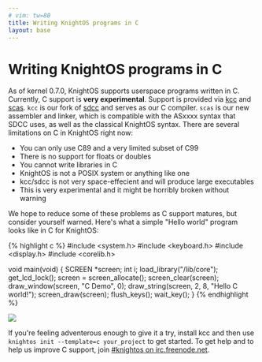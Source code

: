 ```yaml
---
# vim: tw=80
title: Writing KnightOS programs in C
layout: base
---
```


# Writing KnightOS programs in C

As of kernel 0.7.0, KnightOS supports userspace programs written in C.
Currently, C support is **very experimental**. Support is provided via
[kcc](https://github.com/KnightOS/kcc) and
[scas](https://github.com/KnightOS/scas). `kcc` is our fork of
[sdcc](http://sdcc.sourceforge.net/) and serves as our C compiler. `scas` is our
new assembler and linker, which is compatible with the ASxxxx syntax that SDCC
uses, as well as the classical KnightOS syntax. There are several limitations on
C in KnightOS right now:

* You can only use C89 and a very limited subset of C99
* There is no support for floats or doubles
* You cannot write libraries in C
* KnightOS is not a POSIX system or anything like one
* kcc/sdcc is not very space-effecient and will produce large executables
* This is very experimental and it might be horribly broken without warning

We hope to reduce some of these problems as C support matures, but consider
yourself warned. Here's what a simple "Hello world" program looks like in C for
KnightOS:

<div class="row">
<div class="col-md-6">

{% highlight c %}
#include <system.h>
#include <keyboard.h>
#include <display.h>
#include <corelib.h>

void main(void) {
    SCREEN *screen;
    int i;
    load_library("/lib/core");
    get_lcd_lock();
    screen = screen_allocate();
    screen_clear(screen);
    draw_window(screen, "C Demo", 0);
    draw_string(screen, 2, 8, "Hello C world!");
    screen_draw(screen);
    flush_keys();
    wait_key();
}
{% endhighlight %}

</div>
<div class="col-md-6"> <img src="https://cdn.mediacru.sh/5YXv4hRm-Lt-.png" /> </div>
</div>

If you're feeling adventerous enough to give it a try, install kcc and then use
`knightos init --template=c your_project` to get started. To get help and to
help us improve C support, join [#knightos on
irc.freenode.net](http://webchat.freenode.net/?channels=knightos&uio=d4).
